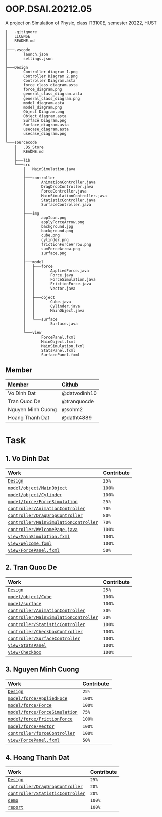 # OOP.DSAI.20212.05

A project on Simulation of Physic, class IT3100E, semester 20222,
HUST
```
│   .gitignore
│   LICENSE
│   README.md
│
├───.vscode
│       launch.json
│       settings.json
│
├───Design
│       Controller diagram 1.png
│       Controller Diagram 2.png
│       Controller Diagram.asta
│       force_class_diagram.asta
│       force_diagram.png
│       general_class_diagram.asta
│       general_class_diagram.png
│       model_diagram.asta
│       model_diagram.png
│       Object Diagram.png
│       Object_diagram.asta
│       Surface Diagram.png
│       Surface_diagram.asta
│       usecase_diagram.asta
│       usecase_diagram.png
│
└───sourcecode
    │   .DS_Store
    │   README.md
    │
    ├───lib
    └───src
        │   MainSimulation.java
        │
        ├───controller
        │       AnimationController.java
        │       DragDropController.java
        │       ForceController.java
        │       MainSimulationController.java
        │       StatisticController.java
        │       SurfaceController.java
        │
        ├───img
        │       appIcon.png
        │       applyForceArrow.png
        │       background.jpg
        │       background.png
        │       cube.png
        │       cylinder.png
        │       frictionForceArrow.png
        │       sumForceArrow.png
        │       surface.png
        │
        ├───model
        │   ├───force
        │   │       AppliedForce.java
        │   │       Force.java
        │   │       ForceSimulation.java
        │   │       FrictionForce.java
        │   │       Vector.java
        │   │
        │   ├───object
        │   │       Cube.java
        │   │       Cylinder.java
        │   │       MainObject.java
        │   │
        │   └───surface
        │           Surface.java
        │
        └───view
                ForcePanel.fxml
                MainObject.fxml
                MainSimulation.fxml
                StatsPanel.fxml
                SurfacePanel.fxml
```

## Member

| Member            | Github        | 
| :--               |    :---       |
| Vo Dinh Dat       | @datvodinh10  |
| Tran Quoc De      | @tranquocde   |
| Nguyen Minh Cuong | @sohm2        |
| Hoang Thanh Dat   | @datht4889    |    

# Task
## 1. Vo Dinh Dat
|Work |Contribute |
| :--               |    :---       |
| [`Design`]()  | `25%` |
| [`model/object/MainObject`](sourcecode/src/model/object/MainObject.java)  | `100%` |
| [`model/object/Cylinder`](sourcecode/src/model/object/Cylinder.java)  | `100%` |
| [`model/force/ForceSimulation`](sourcecode/src/model/force/AppliedForce.java)  | `25%` |
| [`controller/AnimationController`](sourcecode/src/controller/AnimationController.java)  | `70%` |
| [`controller/DragDropController`](sourcecode/src/controller/DragDropController.java)  | `80%` |
| [`controller/MainSimulationController`](sourcecode/src/controller/MainSimulationController.java)  | `70%` |
| [`controller/WelcomePage.java`](sourcecode/src/controller/WelcomePage.java)  | `100%` |
| [`view/MainSimulation.fxml`](sourcecode/src/view/MainSimulation.fxml)  | `100%` |
| [`view/Welcome.fxml`](sourcecode/src/view/Welcome.fxml)  | `100%` |
| [`view/ForcePanel.fxml`](sourcecode/src/view/ForcePanel.fxml) | `50%` |
## 2. Tran Quoc De
|Work |Contribute |
| :--               |    :---       |
| [`Design`]() | `25%` |
| [`model/object/Cube`](sourcecode/src/model/object/Cube.java) | `100%` |
| [`model/surface`](sourcecode/src/model/surface/Surface.java) | `100%` |
| [`controller/AnimationController`](sourcecode/src/controller/AnimationController.java) | `30%` |
| [`controller/MainSimulationController`](sourcecode/src/controller/MainSimulationController.java) | `30%` |
| [`controller/StatisticController`](sourcecode/src/controller/StatisticController.java) | `100%` |
| [`controller/CheckboxController`](sourcecode/src/controller/CheckboxController.java) | `100%` |
| [`controller/SurfaceController`](sourcecode/src/controller/SurfaceController.java) | `100%` |
| [`view/StatsPanel`](sourcecode/src/view/StatsPanel.fxml) | `100%` |
| [`view/Checkbox`](sourcecode/src/view/Checkbox.fxml) | `100%` |
## 3. Nguyen Minh Cuong
|Work |Contribute |
| :--               |    :---       |
| [`Design`]() | `25%` |
| [`model/force/AppliedFoce`](sourcecode/src/model/force/AppliedForce.java) | `100%` |
| [`model/force/Force`](sourcecode/src/model/force/AppliedForce.java) | `100%` |
| [`model/force/ForceSimulation`](sourcecode/src/model/force/AppliedForce.java) | `75%` |
| [`model/force/FrictionForce`](sourcecode/src/model/force/AppliedForce.java) | `100%` |
| [`model/force/Vector`](sourcecode/src/model/force/AppliedForce.java) | `100%` |
| [`controller/forceController`](sourcecode/src/controller/ForceController.java) | `100%` |
| [`view/ForcePanel.fxml`](sourcecode/src/view/ForcePanel.fxml)| `50%` |
## 4. Hoang Thanh Dat
|Work |Contribute |
| :--               |    :---       |
| [`Design`]() | `25%` |
| [`controller/DragDropController`](sourcecode/src/controller/DragDropController.java) | `20%` |
| [`controller/StatisticController`](sourcecode/src/controller/StatisticController.java) | `20%` |
| [`demo`]() | `100%` |
| [`report`]() | `100%` |
